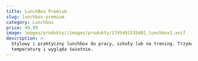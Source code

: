 ```yaml
---
title: LunchBox Premium
slug: lunchbox-premium
category: Lunchbox
price: 49.99
image: images/produkty//images/produkty/1745491535602_lunchbox1.avif
description: >-
  Stylowy i praktyczny lunchbox do pracy, szkoły lub na trening. Trzyma
  temperaturę i wygląda świetnie.
---
```


